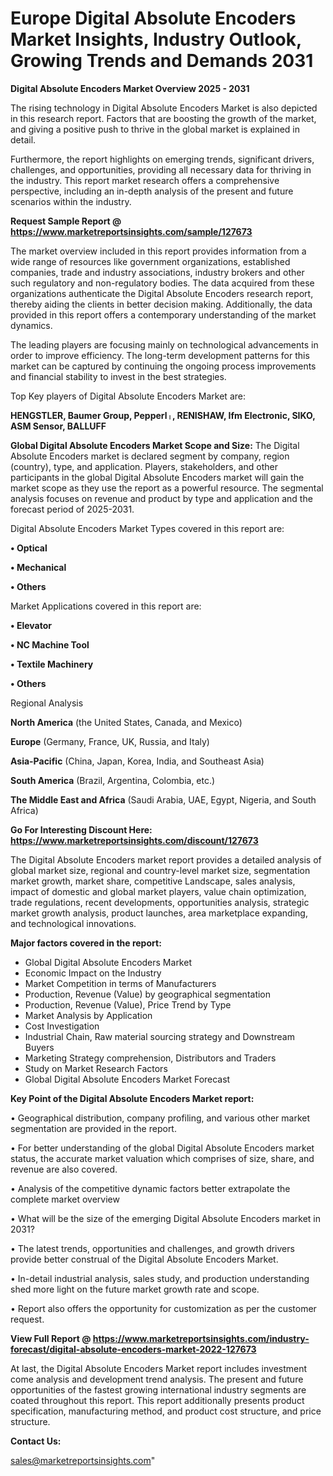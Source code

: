  # Europe Digital Absolute Encoders Market Insights, Industry Outlook, Growing Trends and Demands 2031

<Strong> Digital Absolute Encoders Market Overview 2025 - 2031</strong>

The rising technology in Digital Absolute Encoders Market is also depicted in this research report. Factors that are boosting the growth of the market, and giving a positive push to thrive in the global market is explained in detail.

Furthermore, the report highlights on emerging trends, significant drivers, challenges, and opportunities, providing all necessary data for thriving in the industry. This report market research offers a comprehensive perspective, including an in-depth analysis of the present and future scenarios within the industry.

<strong>Request Sample Report @ <a href=https://www.marketreportsinsights.com/sample/127673>https://www.marketreportsinsights.com/sample/127673</a></strong>

The market overview included in this report provides information from a wide range of resources like government organizations, established companies, trade and industry associations, industry brokers and other such regulatory and non-regulatory bodies. The data acquired from these organizations authenticate the Digital Absolute Encoders research report, thereby aiding the clients in better decision making. Additionally, the data provided in this report offers a contemporary understanding of the market dynamics.

The leading players are focusing mainly on technological advancements in order to improve efficiency. The long-term development patterns for this market can be captured by continuing the ongoing process improvements and financial stability to invest in the best strategies.

Top Key players of Digital Absolute Encoders Market are:

<strong>HENGSTLER, Baumer Group, Pepperlᛧ, RENISHAW, Ifm Electronic, SIKO, ASM Sensor, BALLUFF</strong>

<strong><b>Global Digital Absolute Encoders Market Scope and Size:</b></strong>
The Digital Absolute Encoders market is declared segment by company, region (country), type, and application. Players, stakeholders, and other participants in the global Digital Absolute Encoders market will gain the market scope as they use the report as a powerful resource. The segmental analysis focuses on revenue and product by type and application and the forecast period of 2025-2031.

Digital Absolute Encoders Market Types covered in this report are:

<strong>• Optical

• Mechanical

• Others</strong>

Market Applications covered in this report are:

<strong>• Elevator

• NC Machine Tool

• Textile Machinery

• Others</strong> 

Regional Analysis

<strong>North America</strong> (the United States, Canada, and Mexico)

<strong>Europe</strong> (Germany, France, UK, Russia, and Italy)

<strong>Asia-Pacific</strong> (China, Japan, Korea, India, and Southeast Asia)

<strong>South America</strong> (Brazil, Argentina, Colombia, etc.)

<strong>The Middle East and Africa</strong> (Saudi Arabia, UAE, Egypt, Nigeria, and South Africa)

<strong>Go For Interesting Discount Here: <a href=https://www.marketreportsinsights.com/discount/127673>https://www.marketreportsinsights.com/discount/127673</a></strong>

The Digital Absolute Encoders market report provides a detailed analysis of global market size, regional and country-level market size, segmentation market growth, market share, competitive Landscape, sales analysis, impact of domestic and global market players, value chain optimization, trade regulations, recent developments, opportunities analysis, strategic market growth analysis, product launches, area marketplace expanding, and technological innovations.

<strong><b>Major factors covered in the report:</b></strong>
<ul>
  <li>Global Digital Absolute Encoders Market </li>
  <li>Economic Impact on the Industry</li>
  <li>Market Competition in terms of Manufacturers</li>
  <li>Production, Revenue (Value) by geographical segmentation</li>
  <li>Production, Revenue (Value), Price Trend by Type</li>
  <li>Market Analysis by Application</li>
  <li>Cost Investigation</li>
  <li>Industrial Chain, Raw material sourcing strategy and Downstream Buyers</li>
  <li>Marketing Strategy comprehension, Distributors and Traders</li>
  <li>Study on Market Research Factors</li>
  <li>Global Digital Absolute Encoders Market Forecast</li>
</ul>

<strong><b>Key Point of the Digital Absolute Encoders Market report:</b></strong>

• Geographical distribution, company profiling, and various other market segmentation are provided in the report.

• For better understanding of the global Digital Absolute Encoders market status, the accurate market valuation which comprises of size, share, and revenue are also covered.

• Analysis of the competitive dynamic factors better extrapolate the complete market overview

• What will be the size of the emerging Digital Absolute Encoders market in 2031?

• The latest trends, opportunities and challenges, and growth drivers provide better construal of the Digital Absolute Encoders Market.

• In-detail industrial analysis, sales study, and production understanding shed more light on the future market growth rate and scope.

• Report also offers the opportunity for customization as per the customer request.

<strong><b>View Full Report @ <a href=https://www.marketreportsinsights.com/industry-forecast/digital-absolute-encoders-market-2022-127673>https://www.marketreportsinsights.com/industry-forecast/digital-absolute-encoders-market-2022-127673</a></b></strong>


At last, the Digital Absolute Encoders Market report includes investment come analysis and development trend analysis. The present and future opportunities of the fastest growing international industry segments are coated throughout this report. This report additionally presents product specification, manufacturing method, and product cost structure, and price structure.

<strong>Contact Us:</strong>

sales@marketreportsinsights.com"
